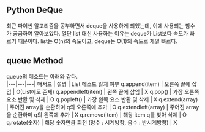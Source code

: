 ## Python DeQue
최근 파이썬 알고리즘을 공부하면서 deque을 사용하게 되었는데, 이에 사용되는 함수가 궁금하여 알아보았다.
일단 list 대신 사용하는 이유는 deque가 List보다 속도가 빠르기 때문이다. list는 O(n)의 속도이고, deque는 O(1)의 속도로 제일 빠르다.

## queue Method
queue의 메소드는 아래와 같다. <br>
|---|---|---|
매서드 | 설명 | List 메소드 일치 여부
q.append(item) | 오른쪽 끝에 삽입 | O(List에도 존재)
q.appendleft(item) | 왼쪽 끝에 삽입 | X
q.pop() | 가장 오른쪽 요소 반환 및 삭제 | O
q.popleft() | 가장 왼쪽 요소 반환 및 삭제 | X
q.extend(array) | 주어진 array을 순환하며 q의 오른쪽에 추가 | O
q.extendleft(array) | 주어진 array을 순환하며 q의 왼쪽에 추가 | X
q.remove(item) | 해당 item q를 찾아 삭제 | O
q.rotate(숫자) | 해당 숫자만큼 회전 (양수 : 시계방향, 음수 : 반시계방향) | X
